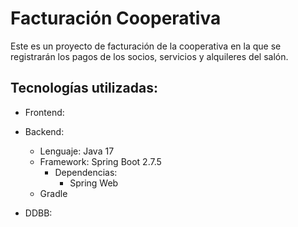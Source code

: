# Facturación Cooperativa
Este es un proyecto de facturación de la cooperativa en la que se registrarán los pagos de los socios, servicios y alquileres del salón.

## Tecnologías utilizadas:
- Frontend:

- Backend:
    - Lenguaje: Java 17
    - Framework: Spring Boot 2.7.5
        - Dependencias:
            - Spring Web
    - Gradle

- DDBB:
